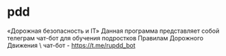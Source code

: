 # pdd
«Дорожная безопасность и IT»
Данная программа представляет собой телеграм чат-бот для обучения подростков Правилам Дорожного Движения \ 
чат-бот - https://t.me/rupdd_bot
